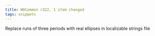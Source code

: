 ```yaml
---
title: WOCommon r322, 1 item changed
tags: snippets
---
```


Replace runs of three periods with real ellipses in localizable strings file
